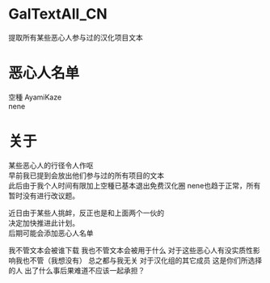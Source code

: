 # GalTextAll_CN
提取所有某些恶心人参与过的汉化项目文本

# 恶心人名单
空種 AyamiKaze  
nene  

# 关于
某些恶心人的行径令人作呕  
早前我已提到会放出他们参与过的所有项目的文本  
此后由于我个人时间有限加上空種已基本退出免费汉化圈
nene也趋于正常，所有暂时没有进行改议题。  

近日由于某些人挑衅，反正也是和上面两个一伙的  
决定加快推进此计划。  
后期可能会添加恶心人名单  

我不管文本会被谁下载
我也不管文本会被用于什么
对于这些恶心人有没实质性影响我也不管（我想没有）
总之都与我无关
对于汉化组的其它成员
这是你们所选择的人
出了什么事后果难道不应该一起承担？
